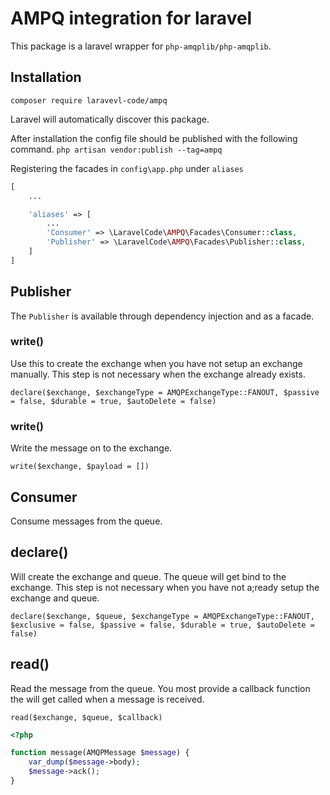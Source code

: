 # AMPQ integration for laravel

This package is a laravel wrapper for  ```php-amqplib/php-amqplib```.

## Installation

``composer require laravevl-code/ampq``

Laravel will automatically discover this package.

After installation the config file should be published with the following command.
``php artisan vendor:publish --tag=ampq``

Registering the facades in ``config\app.php`` under ``aliases``

````php
[
    ...

    'aliases' => [
        ...
        'Consumer' => \LaravelCode\AMPQ\Facades\Consumer::class,
        'Publisher' => \LaravelCode\AMPQ\Facades\Publisher::class,
    ]
]
````

## Publisher

The ``Publisher`` is available through dependency injection and as a facade.

### write()
Use this to create the exchange when you have not setup an exchange manually.
This step is not necessary when the exchange already exists.

``declare($exchange, $exchangeType = AMQPExchangeType::FANOUT, $passive = false, $durable = true, $autoDelete = false)``

### write()
Write the message on to the exchange.

``write($exchange, $payload = [])``

## Consumer

Consume messages from the queue.

## declare()

Will create the exchange and queue. The queue will get bind to the exchange.
This step is not necessary when you have not a;ready setup the exchange and queue.

``declare($exchange, $queue, $exchangeType = AMQPExchangeType::FANOUT, $exclusive = false, $passive = false, $durable = true, $autoDelete = false)``

## read()

Read the message from the queue.
You most provide a callback function the will get called when a message is received.

``read($exchange, $queue, $callback)``

```php
<?php

function message(AMQPMessage $message) {
    var_dump($message->body);
    $message->ack();
}
```



